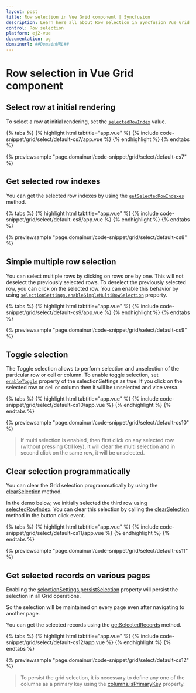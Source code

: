 ```yaml
---
layout: post
title: Row selection in Vue Grid component | Syncfusion
description: Learn here all about Row selection in Syncfusion Vue Grid component of Syncfusion Essential JS 2 and more.
control: Row selection 
platform: ej2-vue
documentation: ug
domainurl: ##DomainURL##
---
```


# Row selection in Vue Grid component

## Select row at initial rendering

To select a row at initial rendering, set the [`selectedRowIndex`](https://ej2.syncfusion.com/vue/documentation/api/grid/#selectedrowindex) value.

{% tabs %}
{% highlight html tabtitle="app.vue" %}
{% include code-snippet/grid/select/default-cs7/app.vue %}
{% endhighlight %}
{% endtabs %}
        
{% previewsample "page.domainurl/code-snippet/grid/select/default-cs7" %}

## Get selected row indexes

You can get the selected row indexes by using the [`getSelectedRowIndexes`](https://ej2.syncfusion.com/vue/documentation/api/grid/#getselectedrowindexes) method.

{% tabs %}
{% highlight html tabtitle="app.vue" %}
{% include code-snippet/grid/select/default-cs8/app.vue %}
{% endhighlight %}
{% endtabs %}
        
{% previewsample "page.domainurl/code-snippet/grid/select/default-cs8" %}

## Simple multiple row selection

You can select multiple rows by clicking on rows one by one. This will not deselect the previously selected rows. To deselect the previously selected row, you can click on the  selected row. You can enable this behavior by using [`selectionSettings.enableSimpleMultiRowSelection`](https://ej2.syncfusion.com/vue/documentation/api/grid/selectionSettings/#enablesimplemultirowselection) property.

{% tabs %}
{% highlight html tabtitle="app.vue" %}
{% include code-snippet/grid/select/default-cs9/app.vue %}
{% endhighlight %}
{% endtabs %}
        
{% previewsample "page.domainurl/code-snippet/grid/select/default-cs9" %}

## Toggle selection

The Toggle selection allows to perform selection and unselection of the particular row or cell or column. To enable toggle selection, set [`enableToggle`](https://ej2.syncfusion.com/vue/documentation/api/grid/selectionSettings/#enabletoggle) property of the selectionSettings as true. If you click on the selected row or cell or column then it will be unselected and vice versa.

{% tabs %}
{% highlight html tabtitle="app.vue" %}
{% include code-snippet/grid/select/default-cs10/app.vue %}
{% endhighlight %}
{% endtabs %}
        
{% previewsample "page.domainurl/code-snippet/grid/select/default-cs10" %}

> If multi selection is enabled, then first click on any selected row (without pressing Ctrl key), it will clear the multi selection and in second click on the same row, it will be unselected.

## Clear selection programmatically

You can clear the Grid selection programmatically by using the [clearSelection](https://ej2.syncfusion.com/vue/documentation/api-grid.html#clearSelection) method.

In the demo below, we initially selected the third row using [selectedRowIndex](https://ej2.syncfusion.com/vue/documentation/api-grid.html#selectedrowindex-number). You can clear this selection by calling the [clearSelection](https://ej2.syncfusion.com/vue/documentation/api-grid.html#clearSelection) method in the button click event.

{% tabs %}
{% highlight html tabtitle="app.vue" %}
{% include code-snippet/grid/select/default-cs11/app.vue %}
{% endhighlight %}
{% endtabs %}
        
{% previewsample "page.domainurl/code-snippet/grid/select/default-cs11" %}

## Get selected records on various pages

Enabling the [selectionSettings.persistSelection](./api-selectionSettings.html#persistselection-boolean) property will persist the selection in all Grid operations.

So the selection will be maintained on every page even after navigating to another page.

You can get the selected records using the [getSelectedRecords](https://ej2.syncfusion.com/vue/documentation/api-grid.html#getSelectedRecords) method.

{% tabs %}
{% highlight html tabtitle="app.vue" %}
{% include code-snippet/grid/select/default-cs12/app.vue %}
{% endhighlight %}
{% endtabs %}
        
{% previewsample "page.domainurl/code-snippet/grid/select/default-cs12" %}

> To persist the grid selection, it is necessary to define any one of the columns as a primary key using the [columns.isPrimaryKey](./api-column.html#isprimarykey-boolean) property.